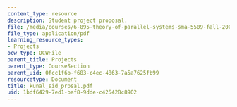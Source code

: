 ```yaml
---
content_type: resource
description: Student project proposal.
file: /media/courses/6-895-theory-of-parallel-systems-sma-5509-fall-2003/1bdf64297ed1baf89ddec425428c8902_kunal_sid_prpsal.pdf
file_type: application/pdf
learning_resource_types:
- Projects
ocw_type: OCWFile
parent_title: Projects
parent_type: CourseSection
parent_uid: 0fcc1f6b-f683-c4ec-4863-7a5a7625fb99
resourcetype: Document
title: kunal_sid_prpsal.pdf
uid: 1bdf6429-7ed1-baf8-9dde-c425428c8902
---
```

